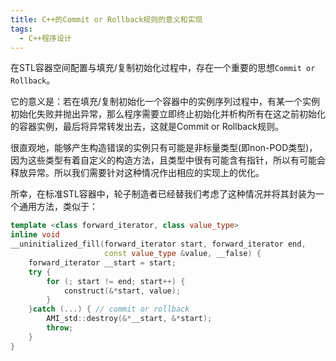 ```yaml
---
title: C++的Commit or Rollback规则的意义和实现
tags: 
  - C++程序设计
---
```


在STL容器空间配置与填充/复制初始化过程中，存在一个重要的思想`Commit or Rollback`。  

它的意义是：若在填充/复制初始化一个容器中的实例序列过程中，有某一个实例初始化失败并抛出异常，那么程序需要立即终止初始化并析构所有在这之前初始化的容器实例，最后将异常转发出去，这就是Commit or Rollback规则。

很直观地，能够产生构造错误的实例只有可能是非标量类型(即non-POD类型)，因为这些类型有着自定义的构造方法，且类型中很有可能含有指针，所以有可能会释放异常。所以我们需要针对这种情况作出相应的实现上的优化。

所幸，在标准STL容器中，轮子制造者已经替我们考虑了这种情况并将其封装为一个通用方法，类似于：

```cpp
template <class forward_iterator, class value_type>
inline void
__uninitialized_fill(forward_iterator start, forward_iterator end, 
                     const value_type &value, __false) {
    forward_iterator __start = start;
    try {
        for (; start != end; start++) {
            construct(&*start, value);
        }
    }catch (...) { // commit or rollback
        AMI_std::destroy(&*__start, &*start);
        throw;
    }
}
```